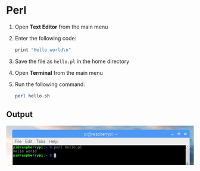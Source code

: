 # Perl

1. Open **Text Editor** from the main menu

1. Enter the following code:

    ```bash
    print "Hello world\n"
    ```

1. Save the file as `hello.pl` in the home directory

1. Open **Terminal** from the main menu

1. Run the following command:

    ```bash
    perl hello.sh
    ```

## Output

![](images/perl-1.png)
